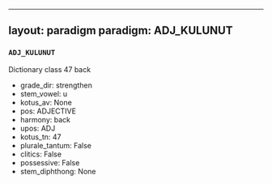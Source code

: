 
---
layout: paradigm
paradigm: ADJ_KULUNUT
---
### ` ADJ_KULUNUT `

Dictionary class 47 back
* grade_dir: strengthen
* stem_vowel: u
* kotus_av: None
* pos: ADJECTIVE
* harmony: back
* upos: ADJ
* kotus_tn: 47
* plurale_tantum: False
* clitics: False
* possessive: False
* stem_diphthong: None
